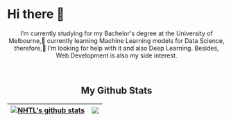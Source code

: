 <h1>Hi there 👋</h1>
<p align="center" >
I’m currently studying for my Bachelor's degree at the University of Melbourne,🌱 currently learning Machine Learning models for Data Science, therefore,🤔 I’m looking for help with it and also Deep Learning. Besides, Web Development is also my side interest.
</p>

<br/>

<h2 align="center">My Github Stats</h2>

| <a href="https://github.com/anuraghazra/github-readme-stats"><img align="center" src="https://github-readme-stats.vercel.app/api?username=artwork321&theme=shadow_red&hide_border=True" alt="NHTL's github stats" /></a> | <a href="https://github.com/anuraghazra/github-readme-stats"><img align="center" src="https://github-readme-stats.vercel.app/api/top-langs/?username=artwork321&size_weight=1&count_weight=1&layout=compact&theme=shadow_red&hide_border=True" /></a> |
| ------------- | ------------- |
